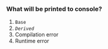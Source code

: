 ### What will be printed to console?

1. `Base`
1. *`Derived`*
1. Compilation error
1. Runtime error
